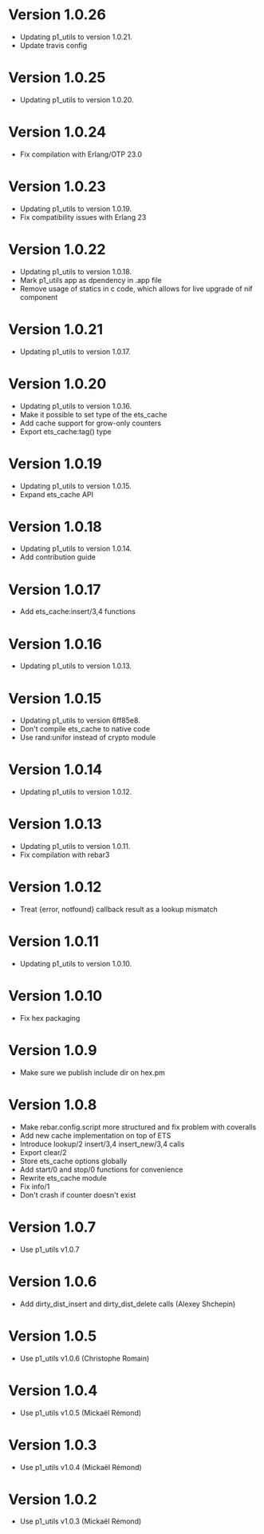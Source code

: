 # Version 1.0.26

* Updating p1_utils to version 1.0.21.
* Update travis config

# Version 1.0.25

* Updating p1_utils to version 1.0.20.

# Version 1.0.24

* Fix compilation with Erlang/OTP 23.0

# Version 1.0.23

* Updating p1_utils to version 1.0.19.
* Fix compatibility issues with Erlang 23

# Version 1.0.22

* Updating p1_utils to version 1.0.18.
* Mark p1_utils app as dpendency in .app file
* Remove usage of statics in c code, which allows for live upgrade of
  nif component

# Version 1.0.21

* Updating p1_utils to version 1.0.17.

# Version 1.0.20

* Updating p1_utils to version 1.0.16.
* Make it possible to set type of the ets\_cache
* Add cache support for grow-only counters
* Export ets\_cache:tag() type

# Version 1.0.19

* Updating p1_utils to version 1.0.15.
* Expand ets\_cache API

# Version 1.0.18

* Updating p1_utils to version 1.0.14.
* Add contribution guide

# Version 1.0.17

* Add ets\_cache:insert/3,4 functions

# Version 1.0.16

* Updating p1_utils to version 1.0.13.

# Version 1.0.15

* Updating p1_utils to version 6ff85e8.
* Don't compile ets\_cache to native code
* Use rand:unifor instead of crypto module

# Version 1.0.14

* Updating p1_utils to version 1.0.12.

# Version 1.0.13

* Updating p1_utils to version 1.0.11.
* Fix compilation with rebar3

# Version 1.0.12

* Treat {error, notfound} callback result as a lookup mismatch

# Version 1.0.11

* Updating p1_utils to version 1.0.10.

# Version 1.0.10

* Fix hex packaging

# Version 1.0.9

* Make sure we publish include dir on hex.pm

# Version 1.0.8

* Make rebar.config.script more structured and fix problem with coveralls
* Add new cache implementation on top of ETS
* Introduce lookup/2 insert/3,4 insert_new/3,4 calls
* Export clear/2
* Store ets_cache options globally
* Add start/0 and stop/0 functions for convenience
* Rewrite ets_cache module
* Fix info/1
* Don't crash if counter doesn't exist

# Version 1.0.7

* Use p1_utils v1.0.7

# Version 1.0.6

* Add dirty_dist_insert and dirty_dist_delete calls (Alexey Shchepin)

# Version 1.0.5

* Use p1_utils v1.0.6 (Christophe Romain)

# Version 1.0.4

* Use p1_utils v1.0.5 (Mickaël Rémond)

# Version 1.0.3

* Use p1_utils v1.0.4 (Mickaël Rémond)

# Version 1.0.2

* Use p1_utils v1.0.3 (Mickaël Rémond)
